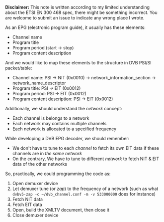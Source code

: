 **Disclaimer:** This note is written according to my limited understanding about the ETSI EN 300 468 spec, there might be something incorrect. You are welcome to submit an issue to indicate any wrong place I wrote.

As an EPG (electronic program guide), it usually has these elements:

* Channel name
* Program title
* Program period (start -> stop)
* Program content description

And we would like to map these elements to the structure in DVB PSI/SI packet/table:

* Channel name: PSI -> NIT (0x0010) -> network_information_section -> network_name_descriptor
* Program title: PSI -> EIT (0x0012)
* Program period: PSI -> EIT (0x0012)
* Program content description: PSI -> EIT (0x0012)

Additionally, we should understand the _network_ concept:

* Each channel is belongs to a network
* Each network may contains multiple channels
* Each network is allocated to a specified frequency

While developing a DVB EPG decoder, we should remember:

* We don't have to tune to each _channel_ to fetch its own EIT data if these channels are in _the same network_
* On the contrary, We have to tune to different _network_ to fetch NIT & EIT data of the other networks

So, practically, we could programming the code as:

1. Open demuxer device
1. Let demuxer tune (or _zap_) to the frequency of a network (such as what `dvbv5-zap -c ~/dvb_channel.conf -m -v 533000000` does for instance)
1. Fetch NIT data
1. Fetch EIT data
1. Open, build the XMLTV document, then close it
1. Close demuxer device